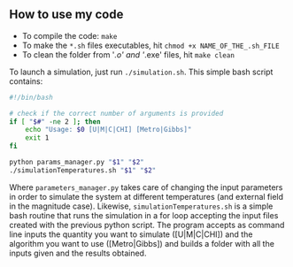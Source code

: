 ## How to use my code

- To compile the code: `make`
- To make the `*.sh` files executables, hit `chmod +x NAME_OF_THE_.sh_FILE`
- To clean the folder from '*.o' and '*.exe' files, hit `make clean`

To launch a simulation, just run `./simulation.sh`. This simple bash script contains:

``` bash
#!/bin/bash

# check if the correct number of arguments is provided
if [ "$#" -ne 2 ]; then
    echo "Usage: $0 [U|M|C|CHI] [Metro|Gibbs]"
    exit 1
fi

python params_manager.py "$1" "$2"
./simulationTemperatures.sh "$1" "$2"
```

Where `parameters_manager.py` takes care of changing the input parameters in order to simulate the system at different temperatures (and external field in the magnitude case). 
Likewise, `simulationTemperatures.sh` is a simple bash routine that runs the simulation in a for loop accepting the input files created with the previous python script.
The program accepts as command line inputs the quantity you want to simulate ([U|M|C|CHI]) and the algorithm you want to use ([Metro|Gibbs]) and builds a folder with all the inputs given and the results obtained.

